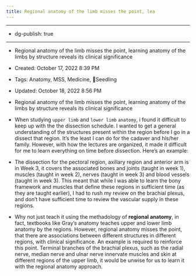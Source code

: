 ```yaml
---
title: Regional anatomy of the limb misses the point, lea
---
```


- --

- dg-publish: true

- --

- Regional anatomy of the limb misses the point, learning anatomy of the limbs by structure reveals its clinical significance

- Created: October 17, 2022 8:39 PM

- Tags: Anatomy, MSS, Medicine, 🌱Seedling

- Updated: October 18, 2022 8:56 PM

- Regional anatomy of the limb misses the point, learning anatomy of the limbs by structure reveals its clinical significance

- When studying `upper limb` and `lower limb` `anatomy`, i found it difficult to keep up with the the dissection schedule. I wanted to get a general understanding of the structures present within the region before I go in a dissect that region. It’s the least I can do for the cadaver and his/her family. However, with how the lectures are organized, it made it difficult for me to learn everything on time before dissection. Here’s an example:

- The dissection for the pectoral region, axillary region and anterior arm is in Week 3, it covers the associated bones and joints (taught in week 1), muscles (taught in week 2), nerves (taught in week 3) and blood vessels (taught in week 3). This meant that while I was able to learn the bony framework and muscles that define these regions in sufficient time (as they are taught earlier), I had to rush my review on the brachial plexus, and don’t have sufficient time to review the vascular supply in these regions.

- Why not just teach it using the methadology of ****************regional anatomy****************, in fact, textbooks like Gray’s anatomy teaches upper and lower limb anatomy by the regions. However, regional anatomy misses the point, that there are associations between different structures in different regions, with clinical significance. An example is required to reinforce this point. Terminal branches of the brachial plexus, such as the radial nerve, median nerve and ulnar nerve innervate muscles and skin at different regions of the upper limb, it would be unwise for us to learn it with the regional anatomy approach.
